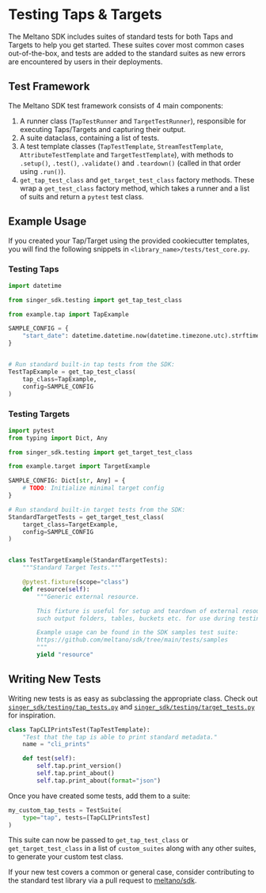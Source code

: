 # Testing Taps & Targets

The Meltano SDK includes suites of standard tests for both Taps and Targets to help you get started.
These suites cover most common cases out-of-the-box, and tests are added to the standard suites as new errors are encountered by users in their deployments.

## Test Framework

The Meltano SDK test framework consists of 4 main components:

1. A runner class (`TapTestRunner` and `TargetTestRunner`), responsible for executing Taps/Targets and capturing their output.
1. A suite dataclass, containing a list of tests.
1. A test template classes (`TapTestTemplate`, `StreamTestTemplate`, `AttributeTestTemplate` and `TargetTestTemplate`), with methods to `.setup()`, `.test()`, `.validate()` and `.teardown()` (called in that order using `.run()`).
1. `get_tap_test_class` and `get_target_test_class` factory methods. These wrap a `get_test_class` factory method, which takes a runner and a list of suits and return a `pytest` test class.

## Example Usage

If you created your Tap/Target using the provided cookiecutter templates, you will find the following snippets in `<library_name>/tests/test_core.py`.

### Testing Taps

```python
import datetime

from singer_sdk.testing import get_tap_test_class

from example.tap import TapExample

SAMPLE_CONFIG = {
    "start_date": datetime.datetime.now(datetime.timezone.utc).strftime("%Y-%m-%d")
}


# Run standard built-in tap tests from the SDK:
TestTapExample = get_tap_test_class(
    tap_class=TapExample,
    config=SAMPLE_CONFIG
)
```

### Testing Targets

```python
import pytest
from typing import Dict, Any

from singer_sdk.testing import get_target_test_class

from example.target import TargetExample

SAMPLE_CONFIG: Dict[str, Any] = {
    # TODO: Initialize minimal target config
}

# Run standard built-in target tests from the SDK:
StandardTargetTests = get_target_test_class(
    target_class=TargetExample,
    config=SAMPLE_CONFIG
)


class TestTargetExample(StandardTargetTests):
    """Standard Target Tests."""

    @pytest.fixture(scope="class")
    def resource(self):
        """Generic external resource.

        This fixture is useful for setup and teardown of external resources,
        such output folders, tables, buckets etc. for use during testing.

        Example usage can be found in the SDK samples test suite:
        https://github.com/meltano/sdk/tree/main/tests/samples
        """
        yield "resource"
```

## Writing New Tests

Writing new tests is as easy as subclassing the appropriate class.
Check out [`singer_sdk/testing/tap_tests.py`](https://github.com/meltano/sdk/tree/main/singer_sdk/testing/tap_tests.py) and [`singer_sdk/testing/target_tests.py`](https://github.com/meltano/sdk/tree/main/singer_sdk/testing/target_tests.py) for inspiration.

```python
class TapCLIPrintsTest(TapTestTemplate):
    "Test that the tap is able to print standard metadata."
    name = "cli_prints"

    def test(self):
        self.tap.print_version()
        self.tap.print_about()
        self.tap.print_about(format="json")
```

Once you have created some tests, add them to a suite:

```python
my_custom_tap_tests = TestSuite(
    type="tap", tests=[TapCLIPrintsTest]
)
```

This suite can now be passed to `get_tap_test_class` or `get_target_test_class` in a list of `custom_suites` along with any other suites, to generate your custom test class.

If your new test covers a common or general case, consider contributing to the standard test library via a pull request to [meltano/sdk](https://github.com/meltano/sdk).
